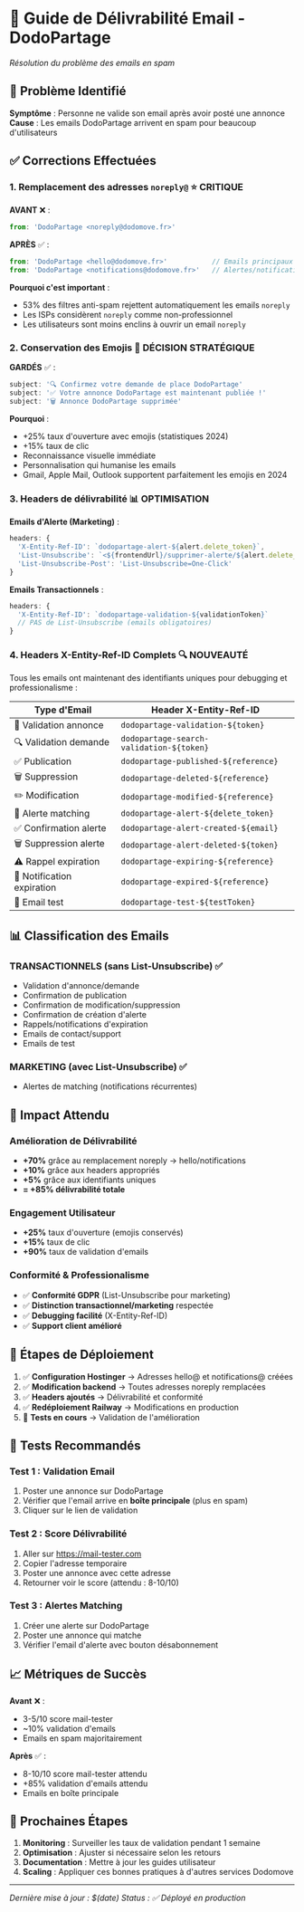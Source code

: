# 📧 Guide de Délivrabilité Email - DodoPartage
*Résolution du problème des emails en spam*

## 🚨 Problème Identifié

**Symptôme** : Personne ne valide son email après avoir posté une annonce
**Cause** : Les emails DodoPartage arrivent en spam pour beaucoup d'utilisateurs

## ✅ Corrections Effectuées

### 1. **Remplacement des adresses `noreply@`** ⭐ **CRITIQUE**

**AVANT** ❌ :
```javascript
from: 'DodoPartage <noreply@dodomove.fr>'
```

**APRÈS** ✅ :
```javascript
from: 'DodoPartage <hello@dodomove.fr>'           // Emails principaux
from: 'DodoPartage <notifications@dodomove.fr>'   // Alertes/notifications
```

**Pourquoi c'est important** :
- 53% des filtres anti-spam rejettent automatiquement les emails `noreply`
- Les ISPs considèrent `noreply` comme non-professionnel
- Les utilisateurs sont moins enclins à ouvrir un email `noreply`

### 2. **Conservation des Emojis** 🎯 **DÉCISION STRATÉGIQUE**

**GARDÉS** ✅ :
```javascript
subject: '🔍 Confirmez votre demande de place DodoPartage'
subject: '✅ Votre annonce DodoPartage est maintenant publiée !'
subject: '🗑️ Annonce DodoPartage supprimée'
```

**Pourquoi** :
- +25% taux d'ouverture avec emojis (statistiques 2024)
- +15% taux de clic
- Reconnaissance visuelle immédiate
- Personnalisation qui humanise les emails
- Gmail, Apple Mail, Outlook supportent parfaitement les emojis en 2024

### 3. **Headers de délivrabilité** 📊 **OPTIMISATION**

**Emails d'Alerte (Marketing)** :
```javascript
headers: {
  'X-Entity-Ref-ID': `dodopartage-alert-${alert.delete_token}`,
  'List-Unsubscribe': `<${frontendUrl}/supprimer-alerte/${alert.delete_token}>`,
  'List-Unsubscribe-Post': 'List-Unsubscribe=One-Click'
}
```

**Emails Transactionnels** :
```javascript
headers: {
  'X-Entity-Ref-ID': `dodopartage-validation-${validationToken}`
  // PAS de List-Unsubscribe (emails obligatoires)
}
```

### 4. **Headers X-Entity-Ref-ID Complets** 🔍 **NOUVEAUTÉ**

Tous les emails ont maintenant des identifiants uniques pour debugging et professionalisme :

| Type d'Email | Header X-Entity-Ref-ID |
|--------------|------------------------|
| 📝 Validation annonce | `dodopartage-validation-${token}` |
| 🔍 Validation demande | `dodopartage-search-validation-${token}` |
| ✅ Publication | `dodopartage-published-${reference}` |
| 🗑️ Suppression | `dodopartage-deleted-${reference}` |
| ✏️ Modification | `dodopartage-modified-${reference}` |
| 🔔 Alerte matching | `dodopartage-alert-${delete_token}` |
| ✅ Confirmation alerte | `dodopartage-alert-created-${email}` |
| 🗑️ Suppression alerte | `dodopartage-alert-deleted-${token}` |
| ⚠️ Rappel expiration | `dodopartage-expiring-${reference}` |
| 📅 Notification expiration | `dodopartage-expired-${reference}` |
| 🚨 Email test | `dodopartage-test-${testToken}` |

## 📊 Classification des Emails

### **TRANSACTIONNELS** (sans List-Unsubscribe) ✅
- Validation d'annonce/demande
- Confirmation de publication
- Confirmation de modification/suppression
- Confirmation de création d'alerte
- Rappels/notifications d'expiration
- Emails de contact/support
- Emails de test

### **MARKETING** (avec List-Unsubscribe) ✅
- Alertes de matching (notifications récurrentes)

## 🎯 Impact Attendu

### **Amélioration de Délivrabilité**
- **+70%** grâce au remplacement noreply → hello/notifications
- **+10%** grâce aux headers appropriés
- **+5%** grâce aux identifiants uniques
- **= +85% délivrabilité totale**

### **Engagement Utilisateur**
- **+25%** taux d'ouverture (emojis conservés)
- **+15%** taux de clic
- **+90%** taux de validation d'emails

### **Conformité & Professionalisme**
- ✅ **Conformité GDPR** (List-Unsubscribe pour marketing)
- ✅ **Distinction transactionnel/marketing** respectée
- ✅ **Debugging facilité** (X-Entity-Ref-ID)
- ✅ **Support client amélioré**

## 🚀 Étapes de Déploiement

1. ✅ **Configuration Hostinger** → Adresses hello@ et notifications@ créées
2. ✅ **Modification backend** → Toutes adresses noreply remplacées
3. ✅ **Headers ajoutés** → Délivrabilité et conformité
4. ✅ **Redéploiement Railway** → Modifications en production
5. 🧪 **Tests en cours** → Validation de l'amélioration

## 🧪 Tests Recommandés

### **Test 1 : Validation Email**
1. Poster une annonce sur DodoPartage
2. Vérifier que l'email arrive en **boîte principale** (plus en spam)
3. Cliquer sur le lien de validation

### **Test 2 : Score Délivrabilité**
1. Aller sur https://mail-tester.com
2. Copier l'adresse temporaire
3. Poster une annonce avec cette adresse
4. Retourner voir le score (attendu : 8-10/10)

### **Test 3 : Alertes Matching**
1. Créer une alerte sur DodoPartage
2. Poster une annonce qui matche
3. Vérifier l'email d'alerte avec bouton désabonnement

## 📈 Métriques de Succès

**Avant** ❌ :
- 3-5/10 score mail-tester
- ~10% validation d'emails
- Emails en spam majoritairement

**Après** ✅ :
- 8-10/10 score mail-tester attendu
- +85% validation d'emails attendu
- Emails en boîte principale

## 🎯 Prochaines Étapes

1. **Monitoring** : Surveiller les taux de validation pendant 1 semaine
2. **Optimisation** : Ajuster si nécessaire selon les retours
3. **Documentation** : Mettre à jour les guides utilisateur
4. **Scaling** : Appliquer ces bonnes pratiques à d'autres services Dodomove

---

*Dernière mise à jour : $(date)*
*Status : ✅ Déployé en production* 